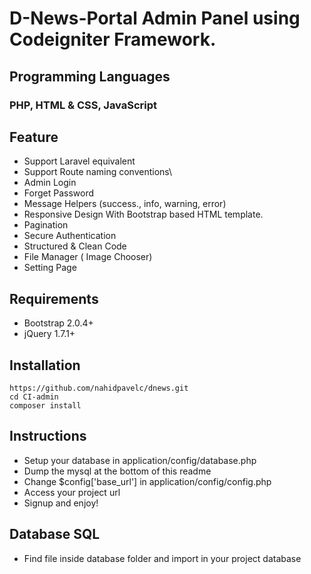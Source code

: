# D-News-Portal Admin Panel using Codeigniter Framework.

## Programming Languages
### PHP, HTML & CSS, JavaScript

## Feature 
- Support Laravel equivalent
- Support Route naming conventions\
- Admin Login
- Forget Password
- Message Helpers (success., info, warning, error)
- Responsive Design With Bootstrap based HTML template.
- Pagination
- Secure Authentication
- Structured & Clean Code
- File Manager ( Image Chooser)
- Setting Page
## Requirements
- Bootstrap 2.0.4+
- jQuery 1.7.1+
## Installation
    https://github.com/nahidpavelc/dnews.git
    cd CI-admin
    composer install
## Instructions
- Setup your database in application/config/database.php
- Dump the mysql at the bottom of this readme
- Change $config['base_url'] in application/config/config.php
- Access your project url
- Signup and enjoy!
## Database SQL
- Find file inside database folder and import in your project database
